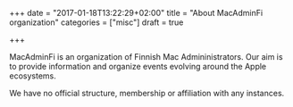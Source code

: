 +++
date = "2017-01-18T13:22:29+02:00"
title = "About MacAdminFi organization"
categories = ["misc"]
draft = true

+++

MacAdminFi is an organization of Finnish Mac Admininistrators. Our aim is to provide information and organize events evolving around the Apple ecosystems.

We have no official structure, membership or affiliation with any instances.
